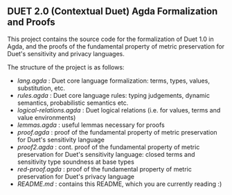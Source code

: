 ##  DUET 2.0 (Contextual Duet) Agda Formalization and Proofs

This project contains the source code for the formalization of Duet 1.0 in Agda, and the proofs of the fundamental property of metric preservation for Duet's sensitivity and privacy languages.

The structure of the project is as follows: 

- *lang.agda* : Duet core language formalization: terms, types, values, substitution, etc.
- *rules.agda* : Duet core language rules: typing judgements, dynamic semantics, probabilistic semantics etc.
- *logical-relations.agda* : Duet logical relations (i.e. for values, terms and value environments)
- *lemmas.agda* : useful lemmas necessary for proofs
- *proof.agda* : proof of the fundamental property of metric preservation for Duet's sensitivity language
- *proof2.agda* : cont. proof of the fundamental property of metric preservation for Duet's sensitivity language: closed terms and sensitivity type soundness at base types
- *red-proof.agda* : proof of the fundamental property of metric preservation for Duet's privacy language
- *README.md* : contains this README, which you are currently reading :) 